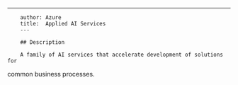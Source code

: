 ---
        author: Azure
        title:  Applied AI Services
        ---

        ## Description

        A family of AI services that accelerate development of solutions for
common business processes.

